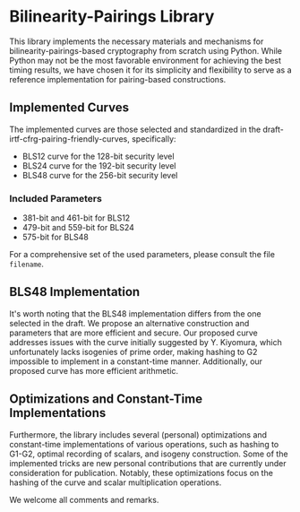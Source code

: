 # Bilinearity-Pairings Library

This library implements the necessary materials and mechanisms for bilinearity-pairings-based cryptography from scratch using Python. While Python may not be the most favorable environment for achieving the best timing results, we have chosen it for its simplicity and flexibility to serve as a reference implementation for pairing-based constructions.

## Implemented Curves

The implemented curves are those selected and standardized in the draft-irtf-cfrg-pairing-friendly-curves, specifically:

- BLS12 curve for the 128-bit security level
- BLS24 curve for the 192-bit security level
- BLS48 curve for the 256-bit security level

### Included Parameters

- 381-bit and 461-bit for BLS12
- 479-bit and 559-bit for BLS24
- 575-bit for BLS48

For a comprehensive set of the used parameters, please consult the file `filename`.

## BLS48 Implementation

It's worth noting that the BLS48 implementation differs from the one selected in the draft. We propose an alternative construction and parameters that are more efficient and secure. Our proposed curve addresses issues with the curve initially suggested by Y. Kiyomura, which unfortunately lacks isogenies of prime order, making hashing to G2 impossible to implement in a constant-time manner. Additionally, our proposed curve has more efficient arithmetic.

## Optimizations and Constant-Time Implementations

Furthermore, the library includes several (personal) optimizations and constant-time implementations of various operations, such as hashing to G1-G2, optimal recording of scalars, and isogeny construction. Some of the implemented tricks are new personal contributions that are currently under consideration for publication. Notably, these optimizations focus on the hashing of the curve and scalar multiplication operations.

We welcome all comments and remarks.
